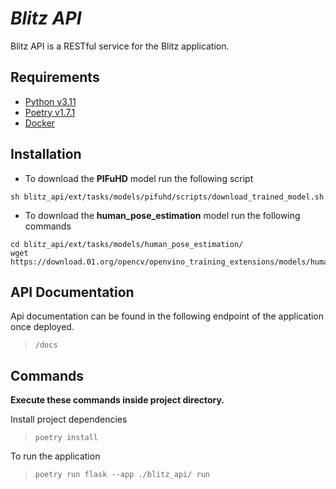 # ***Blitz API***

Blitz API is a RESTful service for the Blitz application.

## Requirements
- [Python v3.11](https://www.python.org/downloads/) <br>
- [Poetry v1.7.1](https://python-poetry.org/) <br>
- [Docker](https://docs.docker.com/)

## Installation
- To download the **PIFuHD** model run the following script <br>
```
sh blitz_api/ext/tasks/models/pifuhd/scripts/download_trained_model.sh
```

- To download the **human_pose_estimation** model run the following commands
 ```
 cd blitz_api/ext/tasks/models/human_pose_estimation/
 wget https://download.01.org/opencv/openvino_training_extensions/models/human_pose_estimation/checkpoint_iter_370000.pth
 ```

## API Documentation
Api documentation can be found in the following endpoint of the 
application once deployed.
> `/docs`

## Commands
**Execute these commands inside project directory.**

Install project dependencies
> `poetry install`

To run the application
> `poetry run flask --app ./blitz_api/ run` 
